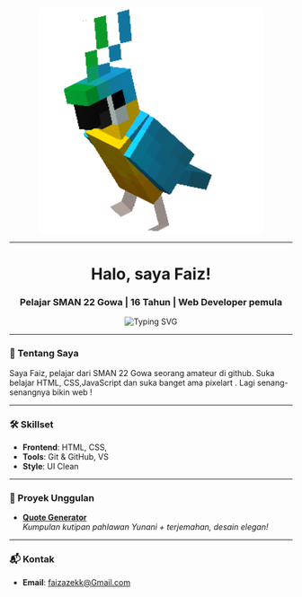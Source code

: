 <p align="center">
  <img src="./dc053b0045d3c0fafe74352b46b9fbbe.gif" alt="GIF Faiz" width="400"/>
</p>

---

<h1 align="center">Halo, saya Faiz!</h1>
<h3 align="center">Pelajar SMAN 22 Gowa | 16 Tahun | Web Developer pemula</h3>

<p align="center">
  <img src="https://readme-typing-svg.herokuapp.com?font=Fira+Code&size=18&pause=1000&center=true&vCenter=true&width=435&lines=Welcome+to+my+GitHub!;Web+Dev+Gallery+in+Progress...;Lagi+ngoding+pakai+teh+%26+semangat!" alt="Typing SVG" />
</p>

---

### 🚀 Tentang Saya
Saya Faiz, pelajar dari SMAN 22 Gowa seorang amateur di github. Suka belajar HTML, CSS,JavaScript dan suka banget ama pixelart . Lagi senang-senangnya bikin web !

---

### 🛠️ Skillset
- **Frontend**: HTML, CSS,
- **Tools**: Git & GitHub, VS 
- **Style**: UI Clean

---

### 🌟 Proyek Unggulan
- [**Quote Generator**](https://github.com/faiz448/quote-generator)  
  *Kumpulan kutipan pahlawan Yunani + terjemahan, desain elegan!*

---

### 📬 Kontak
- **Email**: faizazekk@Gmail.com
   
